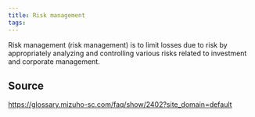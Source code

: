```yaml
---
title: Risk management
tags: 
---
```


Risk management (risk management) is to limit losses due to risk by appropriately analyzing and controlling various risks related to investment and corporate management.

## Source
https://glossary.mizuho-sc.com/faq/show/2402?site_domain=default
